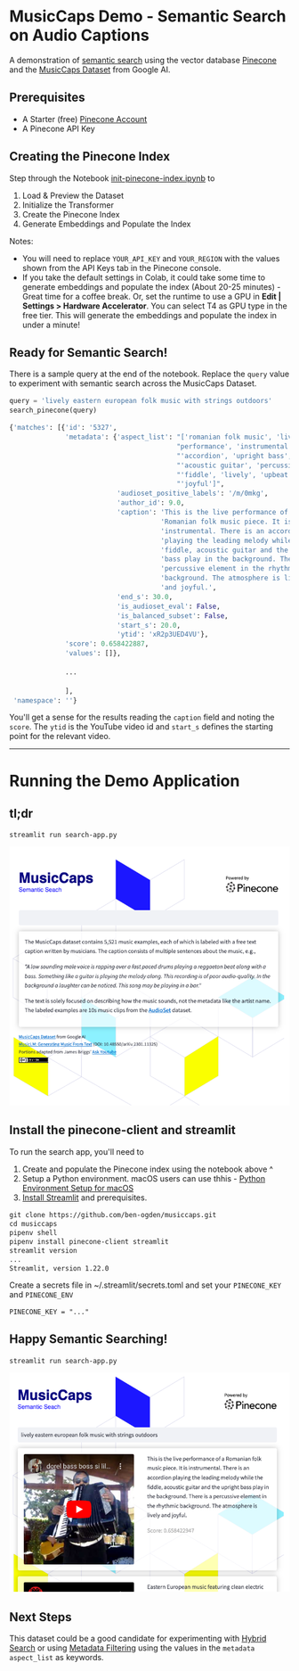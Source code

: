 # MusicCaps Demo - Semantic Search on Audio Captions

A demonstration of [semantic search](https://en.wikipedia.org/wiki/Semantic_search) using the vector database [Pinecone](https://pinecone.io) and the [MusicCaps Dataset](https://huggingface.co/datasets/google/MusicCaps) from Google AI.

## Prerequisites

- A Starter (free) [Pinecone Account](https://app.pinecone.io/?sessionType=signup)
- A Pinecone API Key 

## Creating the Pinecone Index

Step through the Notebook [init-pinecone-index.ipynb](https://github.com/ben-ogden/musiccaps/blob/main/init-pinecone-index.ipynb) to

1. Load & Preview the Dataset
2. Initialize the Transformer
3. Create the Pinecone Index
4. Generate Embeddings and Populate the Index

Notes:
- You will need to replace `YOUR_API_KEY` and `YOUR_REGION` with the values shown from the API Keys tab in the Pinecone console. 
- If you take the default settings in Colab, it could take some time to generate embeddings and populate the index (About 20-25 minutes) - Great time for a coffee break. Or, set the runtime to use a GPU in ****Edit | Settings > Hardware Accelerator****. You can select T4 as GPU type in the free tier. This will generate the embeddings and populate the index in under a minute!

## Ready for Semantic Search!

There is a sample query at the end of the notebook. Replace the `query` value to experiment with semantic search across the MusicCaps Dataset.

```python
query = 'lively eastern european folk music with strings outdoors'
search_pinecone(query)
```


```python
{'matches': [{'id': '5327',
              'metadata': {'aspect_list': "['romanian folk music', 'live "
                                          "performance', 'instrumental', "
                                          "'accordion', 'upright bass', "
                                          "'acoustic guitar', 'percussion', "
                                          "'fiddle', 'lively', 'upbeat', "
                                          "'joyful']",
                           'audioset_positive_labels': '/m/0mkg',
                           'author_id': 9.0,
                           'caption': 'This is the live performance of a '
                                      'Romanian folk music piece. It is '
                                      'instrumental. There is an accordion '
                                      'playing the leading melody while the '
                                      'fiddle, acoustic guitar and the upright '
                                      'bass play in the background. There is a '
                                      'percussive element in the rhythmic '
                                      'background. The atmosphere is lively '
                                      'and joyful.',
                           'end_s': 30.0,
                           'is_audioset_eval': False,
                           'is_balanced_subset': False,
                           'start_s': 20.0,
                           'ytid': 'xR2p3UED4VU'},
              'score': 0.658422887,
              'values': []},
              
              ...
              
              ],
 'namespace': ''}
```

You'll get a sense for the results reading the `caption` field and noting the `score`. The `ytid` is the YouTube video id and `start_s` defines the starting point for the relevant video.



----------


# Running the Demo Application

## tl;dr
```console
streamlit run search-app.py
```

![MusicCaps Semantic Search with Pinecone](img/musiccaps1.png)

## Install the pinecone-client and streamlit

To run the search app, you'll need to
1. Create and populate the Pinecone index using the notebook above ^
2. Setup a Python environment. macOS users can use thhis -
    [Python Environment Setup for macOS](https://gist.github.com/ben-ogden/c139b8c73b81751ab3e0bbafc9282c8f)
3. [Install Streamlit](https://docs.streamlit.io/library/get-started/installation) and prerequisites. 

```console
git clone https://github.com/ben-ogden/musiccaps.git
cd musiccaps
pipenv shell
pipenv install pinecone-client streamlit
streamlit version
...
Streamlit, version 1.22.0
```

Create a secrets file in ~/.streamlit/secrets.toml and set your `PINECONE_KEY` and `PINECONE_ENV`

```console
PINECONE_KEY = "..."
```

## Happy Semantic Searching!

```console
streamlit run search-app.py
```

![MusicCaps Semantic Search with Pinecone](img/musiccaps2.png)

## Next Steps

This dataset could be a good candidate for experimenting with [Hybrid Search](https://docs.pinecone.io/docs/hybrid-search) or using [Metadata Filtering](https://docs.pinecone.io/docs/metadata-filtering) using the values in the `metadata` `aspect_list` as keywords.
